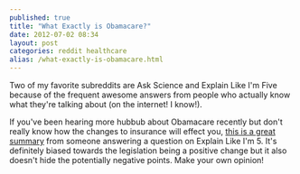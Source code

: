 ```yaml
---
published: true
title: "What Exactly is Obamacare?"
date: 2012-07-02 08:34
layout: post
categories: reddit healthcare
alias: /what-exactly-is-obamacare.html
---
```

Two of my favorite subreddits are Ask Science and Explain Like I'm Five because of the frequent awesome answers from people who actually know what they're talking about (on the internet! I know!).  

If you've been hearing more hubbub about Obamacare recently but don't really know how the changes to insurance will effect you, [this is a great summary](http://www.reddit.com/tb/vbkfm) from someone answering a question on Explain Like I'm 5. It's definitely biased towards the legislation being a positive change but it also doesn't hide the potentially negative points. Make your own opinion!
